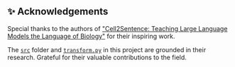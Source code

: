 ## ✨ Acknowledgements 

Special thanks to the authors of ["Cell2Sentence: Teaching Large Language Models the Language of Biology"](https://www.biorxiv.org/content/10.1101/2023.09.11.557287v1) for their inspiring work. 

The [`src`](src) folder and [`transform.py`](transform.py) in this project are grounded in their research. Grateful for their valuable contributions to the field. 
